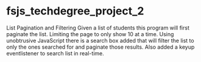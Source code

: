 # fsjs_techdegree_project_2
List Pagination and Filtering
Given a list of students this program will first paginate the list. Limiting the page to only show 10 at a time. Using unobtrusive JavaScript there is a search box added that will filter the list to only the ones searched for and paginate those results. Also added a keyup eventlistener to search list in real-time.
